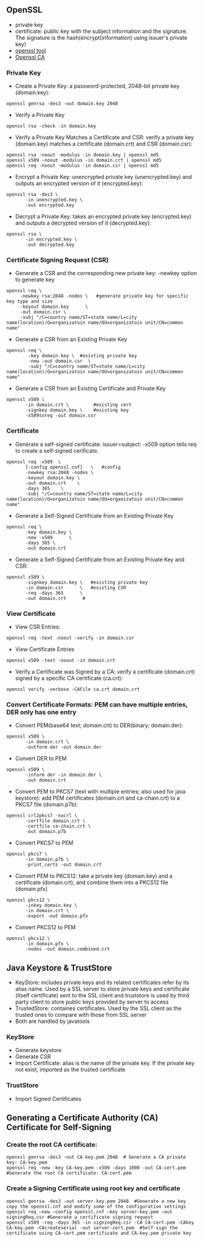 ## OpenSSL
- private key
- certificate: public key with the subject information and the signature. The signature is the hash(encrypt(information) using issuer's private key)
- [ openssl tool](https://www.digitalocean.com/community/tutorials/openssl-essentials-working-with-ssl-certificates-private-keys-and-csrs)
- [Openssl CA](https://jamielinux.com/docs/openssl-certificate-authority/create-the-root-pair.html)

### Private Key
- Create a Private Key: a password-protected, 2048-bit private key (domain.key):
```
openssl genrsa -des3 -out domain.key 2048
```
- Verify a Private Key
```
openssl rsa -check -in domain.key
```
- Verify a Private Key Matches a Certificate and CSR: verify a private key (domain.key) matches a certificate (domain.crt) and CSR (domain.csr):
```
openssl rsa -noout -modulus -in domain.key | openssl md5
openssl x509 -noout -modulus -in domain.crt | openssl md5
openssl req -noout -modulus -in domain.csr | openssl md5
```

- Encrypt a Private Key: unencrypted private key (unencrypted.key) and outputs an encrypted version of it (encrypted.key):
```
openssl rsa -des3 \
       -in unencrypted.key \
       -out encrypted.key
```

- Decrypt a Private Key: takes an encrypted private key (encrypted.key) and outputs a decrypted version of it (decrypted.key):
```
openssl rsa \
       -in encrypted.key \
       -out decrypted.key
```

### Certificate Signing Request (CSR)

-  Generate a CSR and the corresponding new private key: -newkey option to generate key
```    
openssl req \
     -newkey rsa:2048 -nodes \   #generate private key for specific key type and size
     -keyout domain.key      \
     -out domain.csr \
     -subj "/C=country name/ST=state name/L=city name(location)/O=organizatoin name/OU=organizatoin unit/CN=common name"   
```

-  Generate a CSR from an Existing Private Key
```
openssl req \
        -key domain.key \  #existing private key
        -new -out domain.csr  \
        -subj "/C=country name/ST=state name/L=city name(location)/O=organizatoin name/OU=organizatoin unit/CN=common name"   
```

-  Generate a CSR from an Existing Certificate and Private Key
```
openssl x509 \
       -in domain.crt \         #existing cert
       -signkey domain.key \    #existing key
       -x509toreq -out domain.csr
```

### Certificate
- Generate a self-signed certificate: issuer=subject: -x509 option tells req to create a self-signed cerificate.
```
openssl req -x509  \
       [-config openssl.cnf]   \   #config
       -newkey rsa:2048 -nodes \
       -keyout domain.key \
       -out domain.crt    \
       -days 365    \
       -subj "/C=country name/ST=state name/L=city name(location)/O=organizatoin name/OU=organizatoin unit/CN=common name"   
```

- Generate a Self-Signed Certificate from an Existing Private Key
```
openssl req \
       -key domain.key \
       -new -x509      \
       -days 365 \
       -out domain.crt
```

- Generate a Self-Signed Certificate from an Existing Private Key and CSR:
```
openssl x509 \
       -signkey domain.key \   #existing private key
       -in domain.csr      \   #existing CSR   
       -req -days 365      \
       -out domain.crt      #
```

### View Certificate
- View CSR Entries:
```
openssl req -text -noout -verify -in domain.csr
```

- View Certificate Entries
```
openssl x509 -text -noout -in domain.crt
```

- Verify a Certificate was Signed by a CA: verify a certificate (domain.crt) signed by a specific CA certificate (ca.crt):
```
openssl verify -verbose -CAFile ca.crt domain.crt
```

### Convert Certificate Formats: PEM can have multiple entries, DER only has one entry
- Convert PEM(base64 text; domain.crt) to DER(binary; domain.der):
```
openssl x509 \
       -in domain.crt \
       -outform der -out domain.der
```
- Convert DER to PEM
```
openssl x509 \
       -inform der -in domain.der \
       -out domain.crt
```
- Convert PEM to PKCS7 (text with multiple entries; also used for java keystore): add PEM certificates (domain.crt and ca-chain.crt) to a PKCS7 file (domain.p7b):
```
openssl crl2pkcs7 -nocrl \
       -certfile domain.crt \
       -certfile ca-chain.crt \
       -out domain.p7b
```
- Convert PKCS7 to PEM
```
openssl pkcs7 \
       -in domain.p7b \
       -print_certs -out domain.crt
```
- Convert PEM to PKCS12: take a private key (domain.key) and a certificate (domain.crt), and combine them into a PKCS12 file (domain.pfx)
```
openssl pkcs12 \
       -inkey domain.key \
       -in domain.crt \
       -export -out domain.pfx
```
- Convert PKCS12 to PEM
```
openssl pkcs12 \
       -in domain.pfx \
       -nodes -out domain.combined.crt
```

## Java Keystore & TrustStore 
- KeyStore: includes private keys and its related certificates refer by its alias name. Used by a SSL server to store private keys and certificate (itself certificate) sent to the SSL client
 and truststore is used by third party client to store public keys provided by server to access
- TrustedStore: containes certificates. Used by the SSL client as the trusted ones to compare with those from SSL server
- Both are handled by javatools

### KeyStore
- Generate keystore 
- Generate CSR
- Import Certificate: alias is the name of the private key. If the private key not exist, imported as the trusted certificate

### TrustStore
- Import Signed Certificates

## Generating a Certificate Authority (CA) Certificate for Self-Signing
### Create the root CA certificate:
```
openssl genrsa -des3 -out CA-key.pem 2048  # Generate a CA private key: CA-key.pem
openssl req -new -key CA-key.pem -x509 -days 1000 -out CA-cert.pem   #Generate the root CA certificate: CA-cert.pem
```
### Create a Signing Certificate using root key and certificate
```
openssl genrsa -des3 -out server-key.pem 2048  #Generate a new key
copy the openssl.cnf and modify some of the configuration settings
openssl req –new –config openssl.cnf –key server-key.pem –out signingReq.csr #Generate a certificate signing request
openssl x509 -req -days 365 -in signingReq.csr -CA CA-cert.pem -CAkey CA-key.pem -CAcreateserial -out server-cert.pem  #Self-sign the certificate using CA-cert.pem certificate and CA-key.pem private key
```

